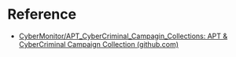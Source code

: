 

# Reference
- [CyberMonitor/APT_CyberCriminal_Campagin_Collections: APT & CyberCriminal Campaign Collection (github.com)](https://github.com/CyberMonitor/APT_CyberCriminal_Campagin_Collections)
